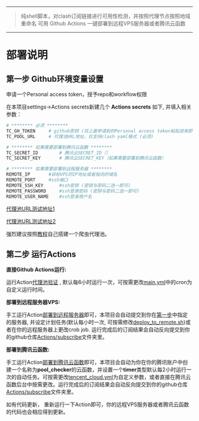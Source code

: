 
---
>纯shell脚本，对clash订阅链接进行可用性检测，并按照代理节点按照地域重命名
>可用 Github Actions 一键部署到远程VPS服务器或者腾讯云函数
---

# 部署说明

## 第一步 Github环境变量设置

申请一个Personal access token，授予repo和workflow权限

在本项目settings->Actions secrets新建几个 **Actions secrets** 如下, 并填入相关参数：

```bash
# ******** 必须 ********
TC_GH_TOKEN		# github密钥 (将上面申请到的Personal access token粘贴进来即可)
TC_POOL_URL		# 代理池URL地址，仅支持clash yaml格式 (必须)

# ******** 如果需要部署到腾讯云函数 ********
TC_SECRET_ID		# 腾讯云SECRET_ID（）
TC_SECRET_KEY		# 腾讯云SECRET_KEY（如果需要部署到腾讯云函数）

# ******** 如果需要部署到远程服务器 ********
REMOTE_IP		#目标VPS的IP地址或者指向的域名
REMOTE_PORT		#ssh端口
REMOTE_SSH_KEY		#ssh密钥 (密钥与密码二选一即可)
REMOTE_PASSWORD		#ssh登录密码 (密钥与密码二选一即可)
REMOTE_USER_NAME	#ssh登录用户名	

``` 

[代理池URL测试地址1](https://raw.githubusercontent.com/hansyao/pool_checker/master/subscribe/pool_no_cn_verified.yaml)

[代理池URL测试地址2](https://proxy.yugogo.xyz/clash/proxies)

强烈建议按照[教程](https://github.com/zu1k/proxypool)自己搭建一个爬虫代理池。



## 第二步 运行Actions

**直接Github Actions运行:** 

运行Action[代理池验证](../../actions/workflows/main.yml) , 默认每6小时运行一次，可按需更改[main.yml](../../blob/e59833352b7f5921aeb3dddd6a09bba3fffe89eb/.github/workflows/main.yml#L5)中的cron为自定义运行时间。

**部署到远程服务器VPS:** 

手工运行Action[部署到远程服务器](../../actions/workflows/deploy_to_remote.yml)即可，本项目会自动提交到你在[第一步](#第一步-Github环境变量设置)中指定的服务器, 并设定计划任务(默认每小时一次, 可按需修改[deploy_to_remote.sh](../../blob/5e28ca8215b7260e223c0a75ca6a63a311d69ac9/deploy_to_remote.sh#L119))或者在你的远程服务器上更改crob job. 运行完成后的订阅结果会自动反向提交到你的github仓库[Actions/subscribe](../../tree/master/Actions/subscribe)文件夹里。

**部署到腾讯云函数:** 

手工运行Action[部署到腾讯云函数](../../actions/workflows/tencent_cloud.yml)即可，本项目会自动为你在你的腾讯账户中创建一个名称为**pool_checker**的云函数，并设置一个**timer**类型默认每2小时运行一次的自动任务。可按需更改[tencent_cloud.yml](../../blob/bf5b08d4de5dda3b0e668582592f928f0d2d8bfd/.github/workflows/tencent_cloud.yml#L42)为自定义参数，或者直接在腾讯云函数后台中按需更改。运行完成后的订阅结果会自动反向提交到你的github仓库[Actions/subscribe](../../tree/master/Actions/subscribe)文件夹里。

如有代码更新， 重新运行一下Action即可，你的远程VPS服务器或者腾讯云函数的代码也会相应得到更新。


